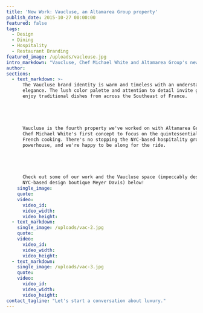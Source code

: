```yaml
---
title: 'New Work: Vaucluse, an Altamarea Group property'
publish_date: 2015-10-27 00:00:00
featured: false
tags:
  - Design
  - Dining
  - Hospitality
  - Restaurant Branding
featured_image: /uploads/vacleuse.jpg
intro_markdown: "Vaucluse, Chef Michael White and Altamarea Group's newest property, launched to acclaim last month (check out some of the great press their team has gotten in the NY Times and on wwd.com.) We're proud to see our visual branding and logo design work come alive within such an incredible concept.​"
author:
sections:
  - text_markdown: >-
      The Vaucluse brand identity is warm and timeless with an understated
      elegance. The lush color palette and attention to detail invite guests to
      enjoy traditional dishes from across the Southeast of France.





      Vaucluse is the fourth property we've worked on with Altamarea Group, and
      Chef Michael White's first concept to focus on the quintessential core of
      French cooking. There's no stopping the NYC-based hospitality group
      powerhouse, and we're happy to be along for the ride.





      Check out some of our work and the Vaucluse space (impeccably designed by
      NYC-based design boutique Meyer Davis) below!​
    single_image:
    quote:
    video:
      video_id:
      video_width:
      video_height:
  - text_markdown:
    single_image: /uploads/vac-2.jpg
    quote:
    video:
      video_id:
      video_width:
      video_height:
  - text_markdown:
    single_image: /uploads/vac-3.jpg
    quote:
    video:
      video_id:
      video_width:
      video_height:
contact_tagline: "Let's start a conversation about luxury."
---
```



